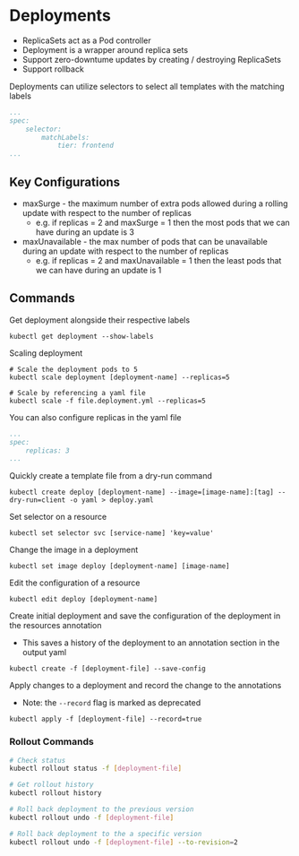 # Deployments

- ReplicaSets act as a Pod controller
- Deployment is a wrapper around replica sets
- Support zero-downtume updates by creating / destroying ReplicaSets
- Support rollback

Deployments can utilize selectors to select all templates with the matching labels
```yaml
...
spec:
    selector:
        matchLabels:
            tier: frontend
...
```
## Key Configurations
- maxSurge - the maximum number of extra pods allowed during a rolling update with respect to the number of replicas
    - e.g. if replicas = 2 and maxSurge = 1 then the most pods that we can have during an update is 3
- maxUnavailable - the max number of pods that can be unavailable during an update with respect to the number of replicas
    - e.g. if replicas = 2 and maxUnavailable = 1 then the least pods that we can have during an update is 1

## Commands
Get deployment alongside their respective labels
```
kubectl get deployment --show-labels
```

Scaling deployment
```
# Scale the deployment pods to 5
kubectl scale deployment [deployment-name] --replicas=5

# Scale by referencing a yaml file
kubectl scale -f file.deployment.yml --replicas=5
```

You can also configure replicas in the yaml file
```yaml
...
spec:
    replicas: 3
...
```

Quickly create a template file from a dry-run command

```
kubectl create deploy [deployment-name] --image=[image-name]:[tag] --dry-run=client -o yaml > deploy.yaml
```

Set selector on a resource
```
kubectl set selector svc [service-name] 'key=value'
```

Change the image in a deployment
```
kubectl set image deploy [deployment-name] [image-name]
```

Edit the configuration of a resource
```
kubectl edit deploy [deployment-name]
```

Create initial deployment and save the configuration of the deployment in the resources annotation
- This saves a history of the deployment to an annotation section in the output yaml
```
kubectl create -f [deployment-file] --save-config
```

Apply changes to a deployment and record the change to the annotations
- Note: the `--record` flag is marked as deprecated
```
kubectl apply -f [deployment-file] --record=true
```

### Rollout Commands

```bash
# Check status
kubectl rollout status -f [deployment-file]

# Get rollout history
kubectl rollout history 

# Roll back deployment to the previous version
kubectl rollout undo -f [deployment-file]

# Roll back deployment to the a specific version
kubectl rollout undo -f [deployment-file] --to-revision=2
```
